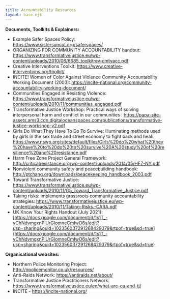 ```yaml
---
title: Accountability Resources
layout: base.njk
---
```

**Documents, Toolkits & Explainers:**

* Example Safer Spaces Policy: <https://www.sistersuncut.org/saferspaces/>
* ORGANIZING FOR COMMUNITY ACCOUNTABILITY handout: <https://www.transformativejustice.eu/wp-content/uploads/2010/06/6685_toolkitrev-cmtyacc.pdf>
* Creative Interventions Toolkit: <https://www.creative-interventions.org/toolkit/>
* INCITE! Women of Color Against Violence Community Accountability Working Document (2003): <https://incite-national.org/community-accountability-working-document/>
* Communities Engaged in Resisting Violence: <https://www.transformativejustice.eu/wp-content/uploads/2010/11/communities_engaged.pdf>
* Transformative Justice Workshop: Practical ways of solving interpersonal harm and conflict in our communities : <https://papa-site-assets.ams3.cdn.digitaloceanspaces.com/publications/transformative-justice-workshop-v2.pdf>
* Girls Do What They Have To Do To Survive: Illuminating methods used by girls in the sex trade and street economy to fight back and heal: <https://www.nswp.org/sites/default/files/Girls%20do%20what%20they%20have%20to%20do%20to%20survive%20A%20study%20of%20resilience%20and%20resistance.pdf>
* Harm Free Zone Project General Framework: <http://criticalresistance.org/wp-content/uploads/2014/05/HFZ-NY.pdf>
* Nonviolent community safety and peacebuilding handbook: <http://ptchang.org/downloads/peacekeeping_handbook_2003.pdf>
* Toward Transformative Justice: <https://www.transformativejustice.eu/wp-content/uploads/2010/11/G5_Toward_Transformative_Justice.pdf>
* Taking risks: implements grassroots community accountability strategies: <https://www.transformativejustice.eu/wp-content/uploads/2010/11/Taking-Risks.-CARA.pdf>
* UK Know Your Rights Handout (July 2021): [https://docs.google.com/document/d/1s1T_-vChNdvmgxnPlUrGIomneCmIwO6s/edit?usp=sharing&ouid=102356037291268429379&rtpof=true&sd=true](https://docs.google.com/document/d/1s1T_-vChNdvmgxnPlUrGIomneCmIwO6s/edit?usp=sharing&ouid=102356037291268429379&rtpof=true&sd=true)

**Organisational websites:**

* Northern Police Monitoring Project: <http://npolicemonitor.co.uk/resources/>
* Anti-Raids Network: <https://antiraids.net/about/>
* Transformative Justice Practitioners Network: <https://www.transformativejustice.eu/en/what-are-ca-and-tj/>
* INCITE - <https://incite-national.org/>